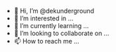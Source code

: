 - 👋 Hi, I’m @dekunderground
- 👀 I’m interested in ...
- 🌱 I’m currently learning ...
- 💞️ I’m looking to collaborate on ...
- 📫 How to reach me ...

<!---
dekunderground/dekunderground is a ✨ special ✨ repository because its `README.md` (this file) appears on your GitHub profile.
You can click the Preview link to take a look at your changes.
--->

